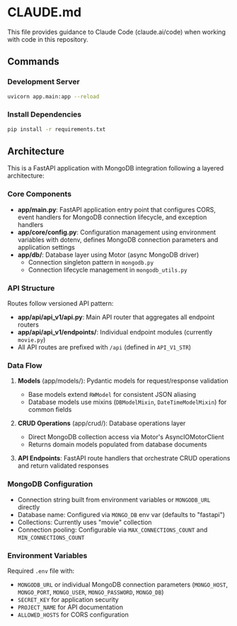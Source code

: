 # CLAUDE.md

This file provides guidance to Claude Code (claude.ai/code) when working with code in this repository.

## Commands

### Development Server
```bash
uvicorn app.main:app --reload
```

### Install Dependencies
```bash
pip install -r requirements.txt
```

## Architecture

This is a FastAPI application with MongoDB integration following a layered architecture:

### Core Components

- **app/main.py**: FastAPI application entry point that configures CORS, event handlers for MongoDB connection lifecycle, and exception handlers
- **app/core/config.py**: Configuration management using environment variables with dotenv, defines MongoDB connection parameters and application settings
- **app/db/**: Database layer using Motor (async MongoDB driver)
  - Connection singleton pattern in `mongodb.py` 
  - Connection lifecycle management in `mongodb_utils.py`
  
### API Structure

Routes follow versioned API pattern:
- **app/api/api_v1/api.py**: Main API router that aggregates all endpoint routers
- **app/api/api_v1/endpoints/**: Individual endpoint modules (currently `movie.py`)
- All API routes are prefixed with `/api` (defined in `API_V1_STR`)

### Data Flow

1. **Models** (app/models/): Pydantic models for request/response validation
   - Base models extend `RWModel` for consistent JSON aliasing
   - Database models use mixins (`DBModelMixin`, `DateTimeModelMixin`) for common fields
   
2. **CRUD Operations** (app/crud/): Database operations layer
   - Direct MongoDB collection access via Motor's AsyncIOMotorClient
   - Returns domain models populated from database documents
   
3. **API Endpoints**: FastAPI route handlers that orchestrate CRUD operations and return validated responses

### MongoDB Configuration

- Connection string built from environment variables or `MONGODB_URL` directly
- Database name: Configured via `MONGO_DB` env var (defaults to "fastapi")
- Collections: Currently uses "movie" collection
- Connection pooling: Configurable via `MAX_CONNECTIONS_COUNT` and `MIN_CONNECTIONS_COUNT`

### Environment Variables

Required `.env` file with:
- `MONGODB_URL` or individual MongoDB connection parameters (`MONGO_HOST`, `MONGO_PORT`, `MONGO_USER`, `MONGO_PASSWORD`, `MONGO_DB`)
- `SECRET_KEY` for application security
- `PROJECT_NAME` for API documentation
- `ALLOWED_HOSTS` for CORS configuration